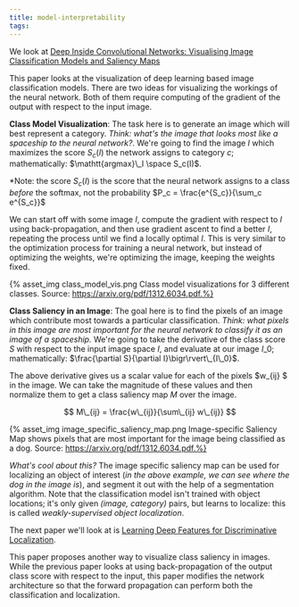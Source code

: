 ```yaml
---
title: model-interpretability
tags:
---
```

We look at [Deep Inside Convolutional Networks: Visualising Image Classification Models and Saliency Maps](https://arxiv.org/pdf/1312.6034.pdf)

This paper looks at the visualization of deep learning based image classification models. There are two ideas for visualizing the workings of the neural network. Both of them require computing of the gradient of the output with respect to the input image.

**Class Model Visualization**: The task here is to generate an image which will best represent a category. *Think: what's the image that looks most like a spaceship to the neural network?*. We're going to find the image $I$ which maximizes the score $S_c(I)$ the network assigns to category $c$; mathematically: $\mathtt{argmax}\_I \space S_c(I)$.

*Note: the score $S_c(I)$ is the score that the neural network assigns to a class *before* the softmax, not the probability $P_c = \frac{e^{S_c}}{\sum_c e^{S_c}}$

We can start off with some image $I$, compute the gradient with respect to $I$ using back-propagation, and then use gradient ascent to find a better $I$, repeating the process until we find a locally optimal $I$. This is very similar to the optimization process for training a neural network, but instead of optimizing the weights, we're optimizing the image, keeping the weights fixed.

{% asset_img class_model_vis.png Class model visualizations for 3 different classes. Source: https://arxiv.org/pdf/1312.6034.pdf.%}

**Class Saliency in an Image**: The goal here is to find the pixels of an image which contribute most towards a particular classification. *Think: what pixels in this image are most important for the neural network to classify it as an image of a spaceship.* We're going to take the derivative of the class score $S$ with respect to the input image space $I$, and evaluate at our image $I\_0$; mathematically: $\frac{\partial S}{\partial I}\bigr\rvert\_{I\_0}$.

The above derivative gives us a scalar value for each of the pixels $w_{ij} $ in the image. We can take the magnitude of these values and then normalize them to get a class saliency map $M$ over the image.

$$ M\_{ij} = \frac{w\_{ij}}{\sum\_{ij} w\_{ij}} $$

{% asset_img image_specific_saliency_map.png Image-specific Saliency Map shows pixels that are most important for the image being classified as a dog. Source: https://arxiv.org/pdf/1312.6034.pdf.%}

*What's cool about this?* The image specific saliency map can be used for localizing an object of interest (*in the above example, we can see where the dog in the image is*), and segment it out with the help of a segmentation algorithm. Note that the classification model isn't trained with object locations; it's only given *(image, category)* pairs, but learns to localize: this is called *weakly-supervised object localization*.

The next paper we'll look at is [Learning Deep Features for Discriminative Localization](http://cnnlocalization.csail.mit.edu/Zhou_Learning_Deep_Features_CVPR_2016_paper.pdf).

This paper proposes another way to visualize class saliency in images. While the previous paper looks at using back-propagation of the output class score with respect to the input, this paper modifies the network architecture so that the forward propagation can perform both the classification and localization. 

